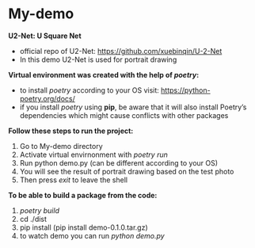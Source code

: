 # My-demo
**U2-Net: U Square Net**
- official repo of U2-Net: https://github.com/xuebinqin/U-2-Net
- In this demo U2-Net is used for portrait drawing

**Virtual environment was created with the help of *poetry*:**
- to install *poetry* according to your OS visit: https://python-poetry.org/docs/
- if you install *poetry* using **pip**, be aware that it will also install Poetry’s dependencies which might cause conflicts with other packages

**Follow these steps to run the project:**
 1. Go to My-demo directory
 2. Activate virtual envirnonment with *poetry run*
 3. Run python demo.py (can be different according to your OS)
 4. You will see the result of portrait drawing based on the test photo
 5. Then press *exit* to leave the shell
 
**To be able to build a package from the code:**
1. *poetry build*
2. cd ./dist
3. pip install <source file> (pip install demo-0.1.0.tar.gz)
4. to watch demo you can run *python demo.py*
